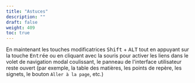 ```yaml
---
title: "Astuces"
description: ""
draft: false
weight: 409
toc: true
---
```


En maintenant les touches modificatrices <kbd>Shift</kbd> + <kbd>ALT</kbd> tout en appuyant sur la touche <kbd>Entrée</kbd> ou en cliquant avec la souris pour activer les liens dans le volet de navigation modal coulissant, le panneau de l'interface utilisateur reste ouvert (par exemple, la table des matières, les points de repère, les signets, le bouton `Aller à la page`, etc.)